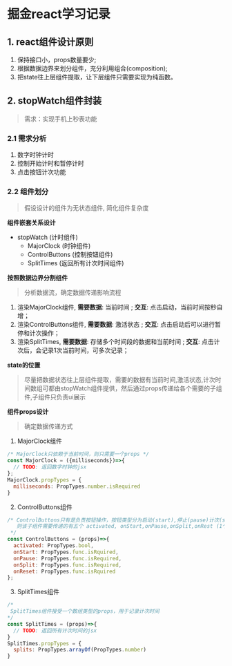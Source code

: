 # 掘金react学习记录

## 1. react组件设计原则

1. 保持接口小，props数量要少;
2. 根据数据边界来划分组件，充分利用组合(composition);
3. 把state往上层组件提取，让下层组件只需要实现为纯函数。

## 2. stopWatch组件封装

> 需求：实现手机上秒表功能

### 2.1 需求分析

1. 数字时钟计时
2. 控制开始计时和暂停计时
3. 点击按钮计次功能

### 2.2 组件划分

> 假设设计的组件为无状态组件, 简化组件复杂度

**组件嵌套关系设计**

+ stopWatch     (计时组件)
    + MajorClock (时钟组件)
    + ControlButtons (控制按钮组件)
    + SplitTimes (返回所有计次时间组件)

**按照数据边界分割组件**

> 分析数据流，确定数据传递影响流程

1. 渲染MajorClock组件, **需要数据**: 当前时间 ; **交互**: 点击启动，当前时间按秒自增；
2. 渲染ControlButtons组件,  **需要数据**: 激活状态 ; **交互**: 点击启动后可以进行暂停和计次操作；
3. 渲染SplitTimes, **需要数据**: 存储多个时间段的数据和当前时间 ; **交互**: 点击计次后，会记录1次当前时间，可多次记录；

**state的位置**

> 尽量把数据状态往上层组件提取，需要的数据有当前时间,激活状态,计次时间数组可都由stopWatch组件提供，然后通过props传递给各个需要的子组件,子组件只负责ui展示

**组件props设计**

> 确定数据传递方式

1. MajorClock组件

```js
/* MajorClock只依赖于当前时间，则只需要一个props */
const MajorClock = ({milliseconds})=>{
  // TODO: 返回数字时钟的jsx
};
MajorClock.propTypes = {
  milliseconds: PropTypes.number.isRequired
}
```

2. ControlButtons组件

```js
/* ControlButtons只有是负责按钮操作，按钮类型分为启动(start),停止(pause)计次(split),复位(reset)
   则该子组件需要传递的有五个 activated, onStart,onPause,onSplit,onRest (1个状态值和4个函数回调)
 */
const ControlButtons = (props)=>{
  activated: PropTypes.bool,
  onStart: PropTypes.func.isRquired,
  onPause: PropTypes.func.isRequired,
  onSplit: PropTypes.func.isRequired,
  onReset: PropTypes.func.isRquired
};
```

3. SplitTimes组件

```js
/*
 SplitTimes组件接受一个数组类型的props，用于记录计次时间
*/
const SplitTimes = (props)=>{
  // TODO: 返回所有计次时间的jsx
}
SplitTimes.propTypes = {
  splits: PropTypes.arrayOf(PropTypes.number)
}
```
